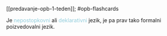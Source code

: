 [[predavanje-opb-1-teden]]; #opb-flashcards 

Je <font color="#92cddc">nepostopkovni</font> ali <font color="#92cddc">deklarativni</font> jezik, je pa prav tako formalni poizvedovalni jezik.